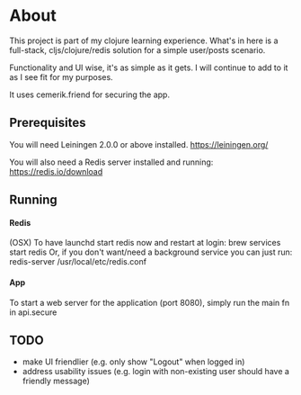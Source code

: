 # About

This project is part of my clojure learning experience.
What's in here is a full-stack, cljs/clojure/redis solution
for a simple user/posts scenario.

Functionality and UI wise, it's as simple as it gets.
I will continue to add to it as I see fit for my purposes.

It uses cemerik.friend for securing the app.

## Prerequisites

You will need Leiningen 2.0.0 or above installed.
https://leiningen.org/

You will also need a Redis server installed and running:
https://redis.io/download

## Running

#### Redis
(OSX) To have launchd start redis now and restart at login:
  brew services start redis
Or, if you don't want/need a background service you can just run:
  redis-server /usr/local/etc/redis.conf

#### App
To start a web server for the application (port 8080), simply run the main
fn in api.secure

## TODO

- make UI friendlier (e.g. only show "Logout" when logged in)
- address usability issues (e.g. login with non-existing user should have a friendly message)
